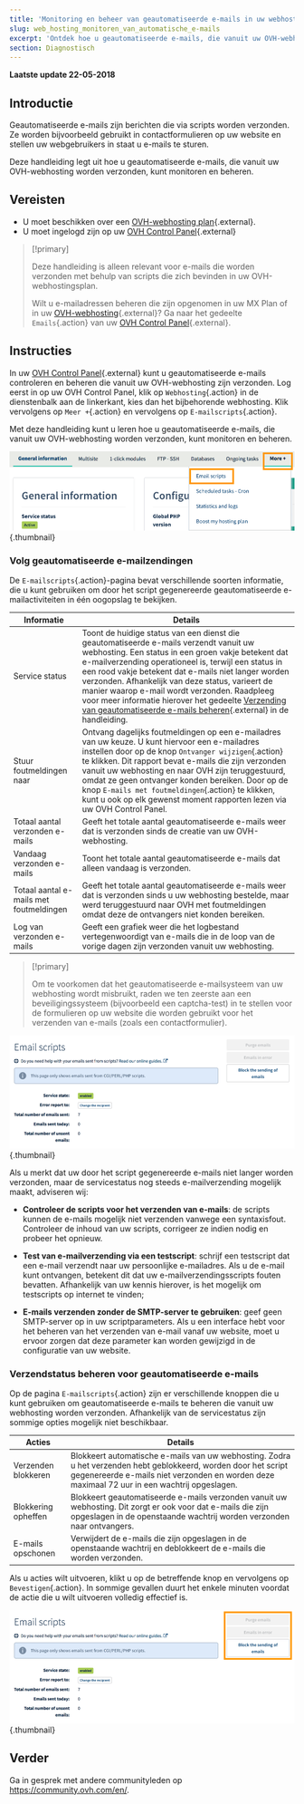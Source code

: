 ```yaml
---
title: 'Monitoring en beheer van geautomatiseerde e-mails in uw webhosting'
slug: web_hosting_monitoren_van_automatische_e-mails
excerpt: 'Ontdek hoe u geautomatiseerde e-mails, die vanuit uw OVH-webhosting worden verzonden, kunt monitoren en beheren'
section: Diagnostisch
---
```


**Laatste update 22-05-2018**

## Introductie

Geautomatiseerde e-mails zijn berichten die via scripts worden verzonden. Ze worden bijvoorbeeld gebruikt in contactformulieren op uw website en stellen uw webgebruikers in staat u e-mails te sturen.

Deze handleiding legt uit hoe u geautomatiseerde e-mails, die vanuit uw OVH-webhosting worden verzonden, kunt monitoren en beheren.

## Vereisten

- U moet beschikken over een [OVH-webhosting plan](https://www.ovh.com/nl/shared-hosting/){.external}.
- U moet ingelogd zijn op uw [OVH Control Panel](https://www.ovh.com/auth/?action=gotomanager){.external}

> [!primary]
>
> Deze handleiding is alleen relevant voor e-mails die worden verzonden met behulp van scripts die zich bevinden in uw OVH-webhostingsplan.
>
> Wilt u e-mailadressen beheren die zijn opgenomen in uw MX Plan of in uw [OVH-webhosting](https://www.ovh.com/nl/shared-hosting/){.external}? Ga naar het gedeelte `Emails`{.action} van uw [OVH Control Panel](https://www.ovh.com/auth/?action=gotomanager){.external}.
>

## Instructies

In uw [OVH Control Panel](https://www.ovh.com/auth/?action=gotomanager){.external} kunt u geautomatiseerde e-mails controleren en beheren die vanuit uw OVH-webhosting zijn verzonden. Log eerst in op uw OVH Control Panel, klik op `Webhosting`{.action} in de dienstenbalk aan de linkerkant, kies dan het bijbehorende webhosting. Klik vervolgens op `Meer +`{.action} en vervolgens op `E-mailscripts`{.action}.

Met deze handleiding kunt u leren hoe u geautomatiseerde e-mails, die vanuit uw OVH-webhosting worden verzonden, kunt monitoren en beheren.

![hosting](images/monitoring-automatic-emails-step1.png){.thumbnail}

### Volg geautomatiseerde e-mailzendingen

De `E-mailscripts`{.action}-pagina bevat verschillende soorten informatie, die u kunt gebruiken om door het script gegenereerde geautomatiseerde e-mailactiviteiten in één oogopslag te bekijken.

|Informatie|Details|
|---|---|
|Service status|Toont de huidige status van een dienst die geautomatiseerde e-mails verzendt vanuit uw webhosting. Een status in een groen vakje betekent dat e-mailverzending operationeel is, terwijl een status in een rood vakje betekent dat e-mails niet langer worden verzonden. Afhankelijk van deze status, varieert de manier waarop e-mail wordt verzonden. Raadpleeg voor meer informatie hierover het gedeelte [Verzending van geautomatiseerde e-mails beheren](https://docs.ovh.com/nl/hosting/web_hosting_monitoren_van_automatische_e-mails/#verzendstatus-beheren-voor-geautomatiseerde-e-mails){.external} in de handleiding.|
|Stuur foutmeldingen naar|Ontvang dagelijks foutmeldingen op een e-mailadres van uw keuze. U kunt hiervoor een e-mailadres instellen door op de knop `Ontvanger wijzigen`{.action} te klikken. Dit rapport bevat e-mails die zijn verzonden vanuit uw webhosting en naar OVH zijn teruggestuurd, omdat ze geen ontvanger konden bereiken. Door op de knop `E-mails met foutmeldingen`{.action} te klikken, kunt u ook op elk gewenst moment rapporten lezen via uw OVH Control Panel.|
|Totaal aantal verzonden e-mails|Geeft het totale aantal geautomatiseerde e-mails weer dat is verzonden sinds de creatie van uw OVH-webhosting.|
|Vandaag verzonden e-mails |Toont het totale aantal geautomatiseerde e-mails dat alleen vandaag is verzonden.|
|Totaal aantal e-mails met foutmeldingen|Geeft het totale aantal geautomatiseerde e-mails weer dat is verzonden sinds u uw webhosting bestelde, maar werd teruggestuurd naar OVH met foutmeldingen omdat deze de ontvangers niet konden bereiken.|
|Log van verzonden e-mails|Geeft een grafiek weer die het logbestand vertegenwoordigt van e-mails die in de loop van de vorige dagen zijn verzonden vanuit uw webhosting.|

> [!primary]
>
> Om te voorkomen dat het geautomatiseerde e-mailsysteem van uw webhosting wordt misbruikt, raden we ten zeerste aan een beveiligingssysteem (bijvoorbeeld een captcha-test) in te stellen voor de formulieren op uw website die worden gebruikt voor het verzenden van e-mails (zoals een contactformulier).
>

![hosting](images/monitoring-automatic-emails-step2.png){.thumbnail}

Als u merkt dat uw door het script gegenereerde e-mails niet langer worden verzonden, maar de servicestatus nog steeds e-mailverzending mogelijk maakt, adviseren wij:

- **Controleer de scripts voor het verzenden van e-mails**: de scripts kunnen de e-mails mogelijk niet verzenden vanwege een syntaxisfout. Controleer de inhoud van uw scripts, corrigeer ze indien nodig en probeer het opnieuw.

- **Test van e-mailverzending via een testscript**: schrijf een testscript dat een e-mail verzendt naar uw persoonlijke e-mailadres. Als u de e-mail kunt ontvangen, betekent dit dat uw e-mailverzendingsscripts fouten bevatten. Afhankelijk van uw kennis hierover, is het mogelijk om testscripts op internet te vinden;

- **E-mails verzenden zonder de SMTP-server te gebruiken**: geef geen SMTP-server op in uw scriptparameters. Als u een interface hebt voor het beheren van het verzenden van e-mail vanaf uw website, moet u ervoor zorgen dat deze parameter kan worden gewijzigd in de configuratie van uw website.

### Verzendstatus beheren voor geautomatiseerde e-mails

Op de pagina `E-mailscripts`{.action} zijn er verschillende knoppen die u kunt gebruiken om geautomatiseerde e-mails te beheren die vanuit uw webhosting worden verzonden. Afhankelijk van de servicestatus zijn sommige opties mogelijk niet beschikbaar.

|Acties|Details|
|---|---|
|Verzenden blokkeren|Blokkeert automatische e-mails van uw webhosting. Zodra u het verzenden hebt geblokkeerd, worden door het script gegenereerde e-mails niet verzonden en worden deze maximaal 72 uur in een wachtrij opgeslagen.|
|Blokkering opheffen|Blokkeert geautomatiseerde e-mails verzonden vanuit uw webhosting. Dit zorgt er ook voor dat e-mails die zijn opgeslagen in de openstaande wachtrij worden verzonden naar ontvangers.|
|E-mails opschonen|Verwijdert de e-mails die zijn opgeslagen in de openstaande wachtrij en deblokkeert de e-mails die worden verzonden.|

Als u acties wilt uitvoeren, klikt u op de betreffende knop en vervolgens op `Bevestigen`{.action}. In sommige gevallen duurt het enkele minuten voordat de actie die u wilt uitvoeren volledig effectief is.

![hosting](images/monitoring-automatic-emails-step3.png){.thumbnail}

## Verder

Ga in gesprek met andere communityleden op <https://community.ovh.com/en/>.